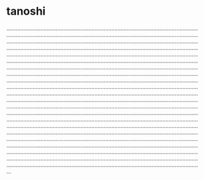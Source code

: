# tanoshi

...........................................................................................................................................................................................................................................................................................................................................................................................................................................................................................................................................................................................................................................................................................................................................................................................................................................................................................................................................................................................................................................................................................................................................................................................................................................................................................................................................................................................................................................................................................................................................................................................................................................................................................................................................................................................................................................................................................................................................................................................................................................................................................................................................................................................................................................................................................................................................................................................................................................................................................................................................................................................................................................................................................................................................................................................................................................
